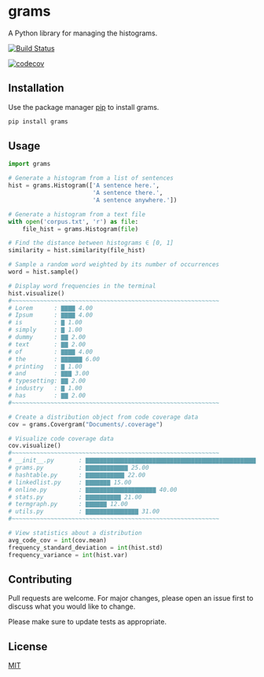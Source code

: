 # grams

A Python library for managing the histograms.

[![Build Status](https://travis-ci.com/escofresco/makeschool_fsp2_realtweets.svg?branch=master)](https://travis-ci.com/escofresco/makeschool_fsp2_realtweets)

[![codecov](https://codecov.io/gh/escofresco/makeschool_fsp2_realtweets/branch/master/graph/badge.svg)](https://codecov.io/gh/escofresco/makeschool_fsp2_realtweets)

## Installation

Use the package manager [pip](https://pip.pypa.io/en/stable/) to install grams.

```bash
pip install grams
```

## Usage

```python
import grams

# Generate a histogram from a list of sentences
hist = grams.Histogram(['A sentence here.',
                        'A sentence there.',
                        'A sentence anywhere.'])

# Generate a histogram from a text file
with open('corpus.txt', 'r') as file:
    file_hist = grams.Histogram(file)

# Find the distance between histograms ∈ [0, 1]
similarity = hist.similarity(file_hist)

# Sample a random word weighted by its number of occurrences
word = hist.sample()

# Display word frequencies in the terminal
hist.visualize()
#~~~~~~~~~~~~~~~~~~~~~~~~~~~~~~~~~~~~~~~~~~~~~~~~~~~~~~~~~~~
# Lorem      : ▇▇▇▇ 4.00
# Ipsum      : ▇▇▇▇ 4.00
# is         : ▇ 1.00
# simply     : ▇ 1.00
# dummy      : ▇▇ 2.00
# text       : ▇▇ 2.00
# of         : ▇▇▇▇ 4.00
# the        : ▇▇▇▇▇▇ 6.00
# printing   : ▇ 1.00
# and        : ▇▇▇ 3.00
# typesetting: ▇▇ 2.00
# industry   : ▇ 1.00
# has        : ▇▇ 2.00
#~~~~~~~~~~~~~~~~~~~~~~~~~~~~~~~~~~~~~~~~~~~~~~~~~~~~~~~~~~~

# Create a distribution object from code coverage data
cov = grams.Covergram("Documents/.coverage")

# Visualize code coverage data
cov.visualize()
#~~~~~~~~~~~~~~~~~~~~~~~~~~~~~~~~~~~~~~~~~~~~~~~~~~~~~~~~~~~
# __init__.py       : ▇▇▇▇▇▇▇▇▇▇▇▇▇▇▇▇▇▇▇▇▇▇▇▇▇▇▇▇▇▇▇▇▇▇▇▇▇▇▇▇▇▇▇▇▇▇▇▇▇▇ 100.00
# grams.py          : ▇▇▇▇▇▇▇▇▇▇▇▇ 25.00
# hashtable.py      : ▇▇▇▇▇▇▇▇▇▇▇ 22.00
# linkedlist.py     : ▇▇▇▇▇▇▇ 15.00
# online.py         : ▇▇▇▇▇▇▇▇▇▇▇▇▇▇▇▇▇▇▇▇ 40.00
# stats.py          : ▇▇▇▇▇▇▇▇▇▇ 21.00
# termgraph.py      : ▇▇▇▇▇▇ 12.00
# utils.py          : ▇▇▇▇▇▇▇▇▇▇▇▇▇▇▇ 31.00
#~~~~~~~~~~~~~~~~~~~~~~~~~~~~~~~~~~~~~~~~~~~~~~~~~~~~~~~~~~~

# View statistics about a distribution
avg_code_cov = int(cov.mean)
frequency_standard_deviation = int(hist.std)
frequency_variance = int(hist.var)

```

## Contributing
Pull requests are welcome. For major changes, please open an issue first to discuss what you would like to change.

Please make sure to update tests as appropriate.

## License
[MIT](LICENSE)
